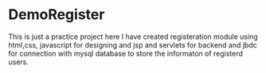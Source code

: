 # DemoRegister
This is just a practice project here I have created registeration module using html,css, javascript for designing and jsp and servlets  for backend 
and jbdc for connection with mysql database to store the informaton of registerd users. 
